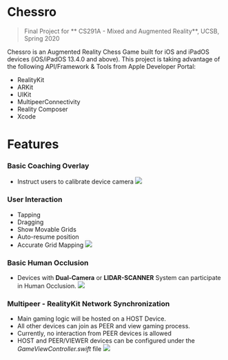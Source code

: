 # Chessro 
> Final Project for ** CS291A - Mixed and Augmented Reality**, UCSB, Spring 2020

Chessro is an Augmented Reality Chess Game built for iOS and iPadOS devices (iOS/iPadOS 13.4.0 and above). This project is taking advantage of the following API/Framework & Tools from Apple Developer Portal:

  - RealityKit
  - ARKit
  - UIKit
  - MultipeerConnectivity
  - Reality Composer
  - Xcode

# Features

### Basic Coaching Overlay
- Instruct users to calibrate device camera
![](Images/CoachingOverlay.gif)

### User Interaction
- Tapping 
- Dragging
- Show Movable Grids
- Auto-resume position 
- Accurate Grid Mapping
![](Images/Interaction.gif)

### Basic Human Occlusion
- Devices with **Dual-Camera** or **LIDAR-SCANNER** System can participate in Human Occlusion.
![](Images/Occlusion.gif)

### Multipeer - RealityKit Network Synchronization
- Main gaming logic will be hosted on a HOST Device.
- All other devices can join as PEER and view gaming process.
- Currently, no interaction from PEER devices is allowed
- HOST and PEER/VIEWER devices can be configured under the *GameViewController.swift* file
![](Images/ARNetwork.gif)
